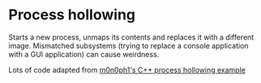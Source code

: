 # Process hollowing
Starts a new process, unmaps its contents and replaces it with a different
image. Mismatched subsystems (trying to replace a console application
with a GUI application) can cause weirdness.

Lots of code adapted from [m0n0ph1's C++ process hollowing example](https://github.com/m0n0ph1/Process-Hollowing)
